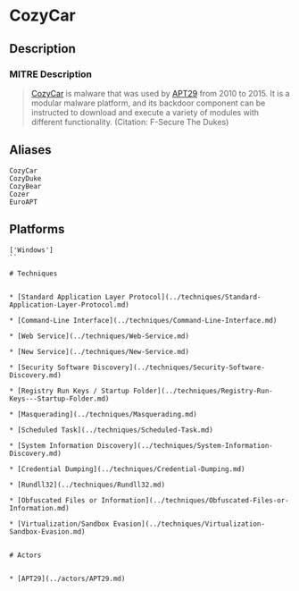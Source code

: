 
# CozyCar

## Description

### MITRE Description

> [CozyCar](https://attack.mitre.org/software/S0046) is malware that was used by [APT29](https://attack.mitre.org/groups/G0016) from 2010 to 2015. It is a modular malware platform, and its backdoor component can be instructed to download and execute a variety of modules with different functionality. (Citation: F-Secure The Dukes)

## Aliases

```
CozyCar
CozyDuke
CozyBear
Cozer
EuroAPT
```

## Platforms

```
['Windows']
``

# Techniques


* [Standard Application Layer Protocol](../techniques/Standard-Application-Layer-Protocol.md)

* [Command-Line Interface](../techniques/Command-Line-Interface.md)
    
* [Web Service](../techniques/Web-Service.md)
    
* [New Service](../techniques/New-Service.md)
    
* [Security Software Discovery](../techniques/Security-Software-Discovery.md)
    
* [Registry Run Keys / Startup Folder](../techniques/Registry-Run-Keys---Startup-Folder.md)
    
* [Masquerading](../techniques/Masquerading.md)
    
* [Scheduled Task](../techniques/Scheduled-Task.md)
    
* [System Information Discovery](../techniques/System-Information-Discovery.md)
    
* [Credential Dumping](../techniques/Credential-Dumping.md)
    
* [Rundll32](../techniques/Rundll32.md)
    
* [Obfuscated Files or Information](../techniques/Obfuscated-Files-or-Information.md)
    
* [Virtualization/Sandbox Evasion](../techniques/Virtualization-Sandbox-Evasion.md)
    

# Actors


* [APT29](../actors/APT29.md)

